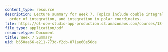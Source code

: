 ```yaml
---
content_type: resource
description: Lecture summary for Week 7. Topics include double integrals, exchanging
  order of integration, and integration in polar coordinates.
file: https://ol-ocw-studio-app-production.s3.amazonaws.com/courses/18-02-multivariable-calculus-fall-2007/b650aa66e211773df2cb871ae60e56de_lec_week7.pdf
file_type: application/pdf
resourcetype: Document
title: Week 7 Summary
uid: b650aa66-e211-773d-f2cb-871ae60e56de
---
```

